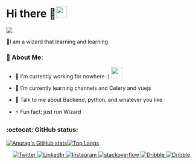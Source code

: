 # Hi there 🧙<img  src="https://github.com/TheDudeThatCode/TheDudeThatCode/blob/master/Assets/Hi.gif" width="29px">

![](https://camo.githubusercontent.com/992babdffd8c74a1502de375fbdf7e4d54773242/68747470733a2f2f6d656469612e67697068792e636f6d2f6d656469612f53576f536b4e36447854737a71494b4571762f67697068792e676966)

🧙I am a wizard that learning and learning 
### 🤵 About Me:
- 🏦 I'm currently working for nowhere :)
      <img src="https://media.giphy.com/media/WUlplcMpOCEmTGBtBW/giphy.gif" width="30">

- 🌱 I’m currently learning channels and Celery and vuejs
- 💬 Talk to me about Backend, python, and whatever you like
- ⚡ Fun fact: just run Wizard

### :octocat: GitHub status:
[![Anurag's GitHub stats](https://github-readme-stats.vercel.app/api?username=amirQuf&show_icons=true&theme=radical)](https://github.com/anuraghazra/github-readme-stats)[![Top Langs](https://github-readme-stats.vercel.app/api/top-langs/?username=anuraghazra&layout=compact&show_icons=true&theme=radical )](https://github.com/anuraghazra/github-readme-stats)

<p align="center">
  <a href="https://twitter.com/callmequf" target="_blank">
    <img src="https://img.shields.io/badge/Twitter-1DA1F2?style=for-the-badge&logo=twitter&logoColor=white" alt="Twitter"/>
  </a>
  <a href="https://www.linkedin.com/in/amir-ghasemian" target="_blank">
    <img src="https://img.shields.io/badge/LinkedIn-0077B5?style=for-the-badge&logo=linkedin&logoColor=white" alt="LinkedIn"/>
  </a>
  <a href="https://www.instagram.com/qufficial/" target="_blank">
    <img src="https://img.shields.io/badge/Instagram-E4405F?style=for-the-badge&logo=instagram&logoColor=white" alt="Instagram"/>
  </a>
      <a href="https://stackoverflow.com/users/14555023/amir-quf" target="_blank">
    <img src= "https://img.shields.io/badge/Stack_Overflow-FE7A16?style=for-the-badge&logo=stack-overflow&logoColor=white" alt="stackoverflow"/>
  </a>
  <a href="https://dribbble.com/Amir_Quf" target="_blank">
    <img src= "https://img.shields.io/badge/Dribbble-EA4C89?style=for-the-badge&logo=dribbble&logoColor=white" alt="Dribble"/>
  </a>
   <a href="https://dribbble.com/Amir_Quf" target="_blank">
    <img src= "https://img.shields.io/badge/GitLab-330F63?style=for-the-badge&logo=gitlab&logoColor=white" alt="Dribble"/>
  </a>
</p>
